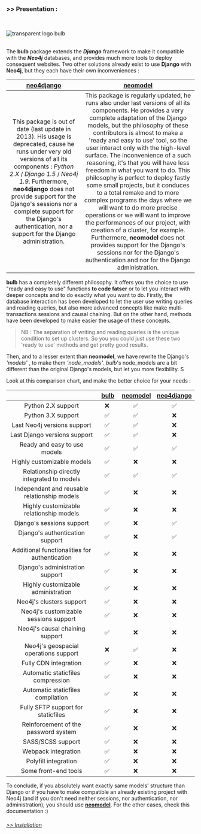 ### >> Presentation :
<br/>

![transparent logo bulb](../img/bulb_logo.jpg)
<br/>
<br/>

The **bulb** package extends the **_Django_** framework to make it compatible with the **_Neo4j_** databases, and provides much more tools to deploy consequent websites.
Two other solutions already exist to use **Django** with **Neo4j**, but they each have their own inconveniences :  

| [**neo4django**](https://github.com/scholrly/neo4django) | [**neomodel**](https://github.com/neo4j-contrib/neomodel) |
|:--------------:|:------------:|
| This package is out of date (last update in 2013). His usage is deprecated, cause he runs under very old versions of all its components : _Python 2.X_ / _Django 1.5_ / _Neo4j 1.9_. Furthermore, **neo4django** does not provide support for the Django's sessions nor a complete support for the Django's authentication, nor a support for the Django administration. | This package is regularly updated, he runs also under last versions of all its components. He provides a very complete adaptation of the Django models, but the philosophy of these contributors is almost to make a 'ready and easy to use' tool, so the user interact only with the high-level surface. The inconvenience of a such reasoning, it's that you will have less freedom in what you want to do. This philosophy is perfect to deploy fastly some small projects, but it conduces to a total remake and to more complex programs the days where we will want to do more precise operations or we will want to improve the performances of our project, with creation of a cluster, for example. Furthermore, **neomodel** does not provides support for the Django's sessions nor for the Django's authentication and nor for the Django administration. |

**bulb** has a completely different philosophy. It offers you the choice to use "ready and easy to use" functions **to code fatser** or to let you interact with deeper concepts and to do exactly what you want to do. Firstly, the database interaction has been developed to let the user use writing queries and reading queries, but also more advanced concepts like make multi-transactions sessions and causal chaining. But on the other hand, methods have been developed to make easier the usage of these concepts.
> NB : The separation of writing and reading queries is the unique condition to set up clusters. So you you could just use these two 'ready to use' methods and get pretty good results.

Then, and to a lesser extent than **neomodel**, we have rewrite the Django's _'models'_ , to make them _'node_models'_. *bulb*'s node_models are a bit different than the original Django's models, but let you more flexibility. S

Look at this comparison chart, and make the better choice for your needs :

| | [**bulb**](https://github.com/LilaRest/bulb) | [**neomodel**](https://github.com/neo4j-contrib/neomodel) | [**neo4django**](https://github.com/scholrly/neo4django) |
|:--------------:|:------------:|:--------------:|:------------:|
| Python 2.X support | ❌ | ✅ | ✅ |
| Python 3.X support | ✅ | ✅ | ❌ |
| Last Neo4j versions support | ✅ | ✅ | ❌ |
| Last Django versions support | ✅ | ✅ | ❌ |
| Ready and easy to use models | ✅ | ✅ | ✅ |
| Highly customizable models | ✅ | ❌ | ❌ |
| Relationship directly integrated to models | ✅ | ✅ | ✅ |
| Independant and reusable relationship models | ✅ | ❌ | ❌ |
| Highly customizable relationship models | ✅ | ❌ | ❌ |
| Django's sessions support | ✅ | ❌ | ✅ |
| Django's authentication support | ✅ | ❌ | ✅ |
| Additional functionalities for authentication | ✅ | ❌ | ❌ |
| Django's administration support | ✅ | ❌ | ❌ |
| Highly customizable administration | ✅ | ❌ | ❌ |
| Neo4j's clusters support | ✅ | ❌ | ❌ |
| Neo4j's customizable sessions support | ✅ | ❌ | ❌ |
| Neo4j's causal chaining support | ✅ | ❌ | ❌ |
| Neo4j's geospacial operations support | ❌ | ✅ | ❌ |
| Fully CDN integration | ✅ | ❌ | ❌ |
| Automatic staticfiles compression | ✅ | ❌ | ❌ |
| Automatic staticfiles compilation | ✅ | ❌ | ❌ |
| Fully SFTP support for staticfiles | ✅ | ❌ | ❌ |
| Reinforcement of the password system | ✅ | ❌ | ❌ |
| SASS/SCSS support | ✅ | ❌ | ❌ |
| Webpack integration | ✅ | ❌ | ❌ |
| Polyfill integration | ✅ | ❌ | ❌ |
| Some front-end tools | ✅ | ❌ | ❌ |

To conclude, if you absolutely want exactly same models' structure than Django or if you have to make compatible an already existing project with Neo4j (and if you don't need neither sessions, nor authentication, nor administration), you should use [**neomodel**](https://github.com/neo4j-contrib/neomodel).
For the other cases, check this documentation :)

###### [>> Installation](https://bulb.readthedocs.io/en/latest/installation/)
<br/>
<br/>
<br/>
